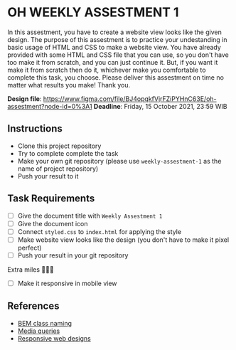 # OH WEEKLY ASSESTMENT 1

In this assestment, you have to create a website view looks like the given design. The purpose of this assestment is to practice your undestanding in basic usage of HTML and CSS to make a website view. You have already provided with some HTML and CSS file that you can use, so you don't have too make it from scratch, and you can just continue it. But, if you want it make it from scratch then do it, whichever make you comfortable to complete this task, you choose. Please deliver this assestment on time no matter what results you make! Thank you.

**Design file**: https://www.figma.com/file/BJ4opqkfVjrFZiPYHnC63E/oh-assestment?node-id=0%3A1
**Deadline**: Friday, 15 October 2021, 23:59 WIB

## Instructions

- Clone this project repository
- Try to complete complete the task
- Make your own git repository (please use `weekly-assestment-1` as the name of project repository)
- Push your result to it

## Task Requirements

- [ ] Give the document title with `Weekly Assestment 1`
- [ ] Give the document icon
- [ ] Connect `styled.css` to `index.html` for applying the style
- [ ] Make website view looks like the design (you don't have to make it pixel perfect)
- [ ] Push your result in your git repository

Extra miles 🚀🚀🚀

- [ ] Make it responsive in mobile view

## References

- [BEM class naming](http://getbem.com/naming/)
- [Media queries](https://css-tricks.com/a-complete-guide-to-css-media-queries/)
- [Responsive web designs](https://www.freecodecamp.org/news/taking-the-right-approach-to-responsive-web-design/)

